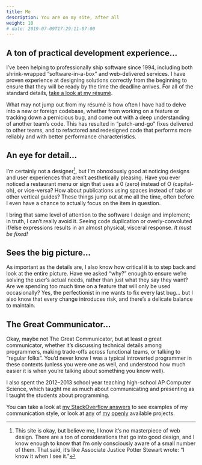 ```yaml
---
title: Me
description: You are on my site, after all
weight: 10
# date: 2019-07-09T17:29:11-07:00
---
```


## A ton of practical development experience...

I’ve been helping to professionally ship software since 1994, including both shrink-wrapped “software-in-a-box” and web-delivered services. I have proven experience at designing solutions correctly from the beginning to ensure that they will be ready by the time the deadline arrives. For all of the standard details, [take a look at my résumé](/resume).

What may not jump out from my résumé is how often I have had to delve into a new or foreign codebase, whether from working on a feature or tracking down a pernicious bug, and come out with a deep understanding of another team’s code. This has resulted in “patch-and-go” fixes delivered to other teams, and to refactored and redesigned code that performs more reliably and with better performance characteristics.

## An eye for detail...

I’m certainly not a designer[^1], but I’m obnoxiously good at noticing designs and user experiences that aren’t aesthetically pleasing. Have you ever noticed a restaurant menu or sign that uses a 0 (zero) instead of O (capital-oh), or vice-versa? How about publications using spaces instead of tabs or other vertical guides? These things jump out at me all the time, often before I even have a chance to actually focus on the item in question.

I bring that same level of attention to the software I design and implement; in truth, I can’t really avoid it. Seeing code duplication or overly-convoluted if/else expressions results in an almost physical, visceral response. _It must be fixed!_

[^1]: This site is okay, but believe me, I know it’s no masterpiece of web design. There are a ton of considerations that go into good design, and I know enough to know that I’m only consciously aware of a small number of them. That said, it’s like Associate Justice Potter Stewart wrote: “I know it when I see it.”

## Sees the big picture...

As important as the details are, I also know how critical it is to step back and look at the entire picture. Have we asked “why?” enough to ensure we’re solving the user’s actual needs, rather than just what they say they want? Are we spending too much time on a feature that will only be used occasionally? Yes, the perfectionist in me wants to fix every last bug... but I also know that every change introduces risk, and there’s a delicate balance to maintain.

## The Great Communicator...

Okay, maybe not The Great Communicator, but at least _a_ great communicator, whether it’s discussing technical details among programmers, making trade-offs across functional teams, or talking to “regular folks”. You’d never know I was a typical introverted programmer in these contexts (unless you were one as well, and understood how much easier it is when you’re talking about something you know well).

I also spent the 2012–2013 school year teaching high-school AP Computer Science, which taught me as much about communicating and presenting as I taught the students about programming.

You can take a look at [my StackOverflow answers](https://stackoverflow.com/users/60299/jaredreisinger?tab=answers&sort=votes) to see examples of my communication style, or look at [any](/engineering) of [my](/design) [openly](/open-source) available projects.
